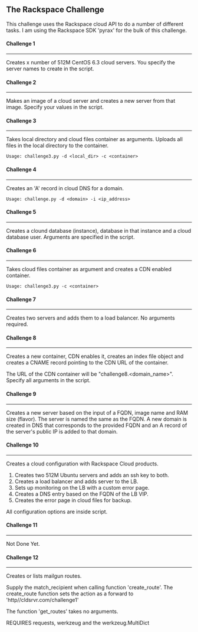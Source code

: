 ## The Rackspace Challenge  
   
This challenge uses the Rackspace cloud API to do a number of different tasks.  I am using the Rackspace SDK 'pyrax' for the bulk of this challenge.  
  

#### Challenge 1
***
Creates x number of 512M CentOS 6.3 cloud servers.  You specify the server names to create in the script.  

  
  
#### Challenge 2
***
Makes an image of a cloud server and creates a new server
from that image.  Specify your values in the script.  

  
  
#### Challenge 3
***
Takes local directory and cloud files container as arguments.  Uploads all files in the local directory to the container.

	Usage: challenge3.py -d <local_dir> -c <container>  

  
  
#### Challenge 4
***
Creates an 'A' record in cloud DNS for a domain. 

	Usage: challenge.py -d <domain> -i <ip_address> 

  
  
#### Challenge 5
***
Creates a clound database (instance), database in that instance and a cloud database user.  Arguments are specified in the script.    


  
  
#### Challenge 6
***
Takes cloud files container as argument and creates
a CDN enabled container.

	Usage: challenge3.py -c <container>  
	



#### Challenge 7
***
Creates two servers and adds them to a load balancer.  No arguments required.  
  
  

#### Challenge 8
***
Creates a new container, CDN enables it, creates an index file object and creates a CNAME record pointing to the CDN URL of the container. 
  
   
The URL of the CDN container will be "challenge8.\<domain_name\>".  Specify all arguments in the script.


#### Challenge 9
***
Creates a new server based on the input of a FQDN, image name and RAM size (flavor).  The server is named the same as the FQDN.  A new domain is created in DNS that corresponds to the provided FQDN and an A record of the server's public IP is added to that domain. 



#### Challenge 10
***

Creates a cloud configuration with Rackspace Cloud products.

1.  Creates two 512M Ubuntu servers and adds an ssh key to both.
2.  Creates a load balancer and adds server to the LB.
3.  Sets up monitoring on the LB with a custom error page.
4.  Creates a DNS entry based on the FQDN of the LB VIP.
5.  Creates the error page in cloud files for backup.

All configuration options are inside script.


#### Challenge 11
***

Not Done Yet.


#### Challenge 12
***

Creates or lists mailgun routes.

Supply the match_recipient when calling function 'create_route'.
The create_route function sets the action as a forward to 
'http//cldsrvr.com/challenge1'

The function 'get_routes' takes no arguments.

REQUIRES requests, werkzeug and the werkzeug.MultiDict
